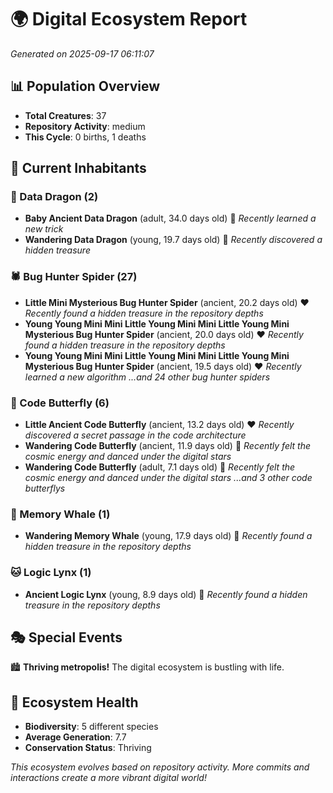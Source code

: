 # 🌍 Digital Ecosystem Report
*Generated on 2025-09-17 06:11:07*

## 📊 Population Overview
- **Total Creatures**: 37
- **Repository Activity**: medium
- **This Cycle**: 0 births, 1 deaths

## 👥 Current Inhabitants

### 🐉 Data Dragon (2)
- **Baby Ancient Data Dragon** (adult, 34.0 days old) 💛
  *Recently learned a new trick*
- **Wandering Data Dragon** (young, 19.7 days old) 💚
  *Recently discovered a hidden treasure*

### 🕷️ Bug Hunter Spider (27)
- **Little Mini Mysterious Bug Hunter Spider** (ancient, 20.2 days old) ❤️
  *Recently found a hidden treasure in the repository depths*
- **Young Young Mini Mini Little Young Mini Mini Little Young Mini Mysterious Bug Hunter Spider** (ancient, 20.0 days old) ❤️
  *Recently found a hidden treasure in the repository depths*
- **Young Young Mini Mini Little Young Mini Mini Little Young Mini Mysterious Bug Hunter Spider** (ancient, 19.5 days old) ❤️
  *Recently learned a new algorithm*
  *...and 24 other bug hunter spiders*

### 🦋 Code Butterfly (6)
- **Little Ancient Code Butterfly** (ancient, 13.2 days old) ❤️
  *Recently discovered a secret passage in the code architecture*
- **Wandering Code Butterfly** (ancient, 11.9 days old) 💛
  *Recently felt the cosmic energy and danced under the digital stars*
- **Wandering Code Butterfly** (adult, 7.1 days old) 💚
  *Recently felt the cosmic energy and danced under the digital stars*
  *...and 3 other code butterflys*

### 🐋 Memory Whale (1)
- **Wandering Memory Whale** (young, 17.9 days old) 💚
  *Recently found a hidden treasure in the repository depths*

### 🐱 Logic Lynx (1)
- **Ancient Logic Lynx** (young, 8.9 days old) 💚
  *Recently found a hidden treasure in the repository depths*

## 🎭 Special Events

🏙️ **Thriving metropolis!** The digital ecosystem is bustling with life.

## 🔬 Ecosystem Health
- **Biodiversity**: 5 different species
- **Average Generation**: 7.7
- **Conservation Status**: Thriving

*This ecosystem evolves based on repository activity. More commits and interactions create a more vibrant digital world!*